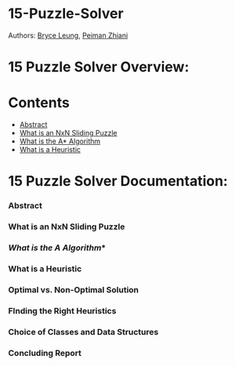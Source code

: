 # **15-Puzzle-Solver**

Authors:
[Bryce Leung](https://github.com/Bryce-Leung),
[Peiman Zhiani](https://github.com/peyz21)

# **15 Puzzle Solver Overview:**

# Contents

- [Abstract](#Abstract)
- [What is an NxN Sliding Puzzle](#What-is-an-NxN-Sliding-Puzzle)
- [What is the A* Algorithm](#What-is-the-A*-Algorithm)
- [What is a Heuristic](#What-is-a-Heuristic)

# **15 Puzzle Solver Documentation:**

### **Abstract**

### **What is an NxN Sliding Puzzle**

### **What is the A* Algorithm**

### **What is a Heuristic**

### **Optimal vs. Non-Optimal Solution**

### **FInding the Right Heuristics**

### **Choice of Classes and Data Structures**

### **Concluding Report**

